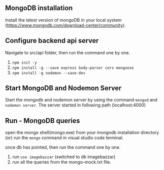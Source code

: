 ## MongoDB installation

Install the latest version of mongoDB in your local system (https://www.mongodb.com/download-center/community).


## Configure backend api server

Navigate to src/api folder, then run the command one by one.
1. `npm init -y`
2. `npm install -g --save express body-parser cors mongoose`
3. `npm install -g nodemon --save-dev`

## Start MongoDB and Nodemon Server
Start the mongodb and nodemon server by using the command `mongod` and `nodemon server`. The server started in following path (localhost:4000)

## Run - MongoDB queries
open the mongo shell(mongo.exe) from your mongodb installation directory (or) run the `mongo` command in visual studio code terminal.

once db has pointed, then run the command one by one.
1. run `use imagebazzar` (switched to db imagebazzar)
2. run all the queries from the mongo-mock.txt file.
